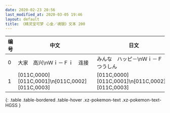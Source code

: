 ```yaml
---
date: 2020-02-23 20:56
last_modified_at: 2020-03-05 19:46
layout: default
title: 《精灵宝可梦 心金／魂银》文本 200
---
```

| 编号 | 中文 | 日文 |
| ---- | ---- | ---- |
| 0 | 大家　高兴\nＷｉ－Ｆｉ　连接 | みんな　ハッピ－\nＷｉ－Ｆｉ　つうしん |
| 1 | [011C,0000]　[011C,0001]\n[011C,0002]　[011C,0003] | [011C,0000]　[011C,0001]\n[011C,0002]　[011C,0003] |
{: .table .table-bordered .table-hover .xz-pokemon-text .xz-pokemon-text-HGSS }